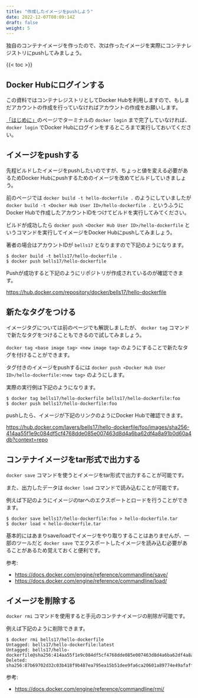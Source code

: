 ```yaml
---
title: "作成したイメージをpushしよう"
date: 2022-12-07T08:09:14Z
draft: false
weight: 5
---
```


独自のコンテナイメージを作ったので、次は作ったイメージを実際にコンテナレジストリにpushしてみましょう。

{{< toc >}}

## Docker Hubにログインする

この資料ではコンテナレジストリとしてDocker Hubを利用しますので、もしまだアカウントの作成を行っていなければアカウントの作成をお願いします。

[「はじめに」](/try-container/introduction)のページでターミナルの `docker login` まで完了していなければ、 `docker login` でDocker Hubにログインをするところまで実行しておいてください。

## イメージをpushする

先程ビルドしたイメージをpushしたいのですが、ちょっと値を変える必要があるためDocker Hubにpushするためのイメージを改めてビルドしていきましょう。

前のページでは `docker build -t hello-dockerfile .` のようにしていましたが `docker build -t <Docker Hub User ID>/hello-dockerfile .` というふうにDocker Hubで作成したアカウントIDをつけてビルドを実行してみてください。 

ビルドが成功したら `docker push <Docker Hub User ID>/hello-dockerfile` というコマンドを実行してイメージをDocker Hubにpushしてみましょう。

著者の場合はアカウントIDが `bells17` となりますので下記のようになります。

```Shell
$ docker build -t bells17/hello-dockerfile .
$ docker push bells17/hello-dockerfile
```

Pushが成功すると下記のようにリポジトリが作成されているのが確認できます。

https://hub.docker.com/repository/docker/bells17/hello-dockerfile



## 新たなタグをつける

イメージタグについては前のページでも解説しましたが、 `docker tag` コマンドで新たなタグをつけることもできるので試してみましょう。

`docker tag <base image tag> <new image tag>` のようにすることで新たなタグを付けることができます。

タグ付きのイメージをpushするには `docker push <Docker Hub User ID>/hello-dockerfile:<new tag>` のようにします。

実際の実行例は下記のようになります。

```Shell
$ docker tag bells17/hello-dockerfile bells17/hello-dockerfile:foo
$ docker push bells17/hello-dockerfile:foo
```

pushしたら、イメージが下記のリンクのようにDocker Hubで確認できます。

https://hub.docker.com/layers/bells17/hello-dockerfile/foo/images/sha256-414aa55f1e9c084df5cf4768dde085e007463d8d4a6ba62df4a8a91b0d60a4db?context=repo

## コンテナイメージをtar形式で出力する

`docker save` コマンドを使うとイメージをtar形式で出力することが可能です。

また、出力したデータは `docker load` コマンドで読み込むことが可能です。

例えば下記のようにイメージのtarへのエクスポートとロードを行うことができます。

```
$ docker save bells17/hello-dockerfile:foo > hello-dockerfile.tar
$ docker load < hello-dockerfile.tar
```

基本的にはあまりsave/loadでイメージをやり取りすることはありませんが、一部のツールだと `docker save` でエクスポートしたイメージを読み込む必要があることがあるため覚えておくと便利です。

参考:

- https://docs.docker.com/engine/reference/commandline/save/
- https://docs.docker.com/engine/reference/commandline/load/

## イメージを削除する

`docker rmi` コマンドを使用すると手元のコンテナイメージの削除が可能です。

例えば下記のように削除できます。

```
$ docker rmi bells17/hello-dockerfile
Untagged: bells17/hello-dockerfile:latest
Untagged: bells17/hello-dockerfile@sha256:414aa55f1e9c084df5cf4768dde085e007463d8d4a6ba62df4a8a91b0d60a4db
Deleted: sha256:87b69702d32c03b418f9b487ea795ea15b51dee9fa6ca20601a89774e49afaff
```

参考:
- https://docs.docker.com/engine/reference/commandline/rmi/
